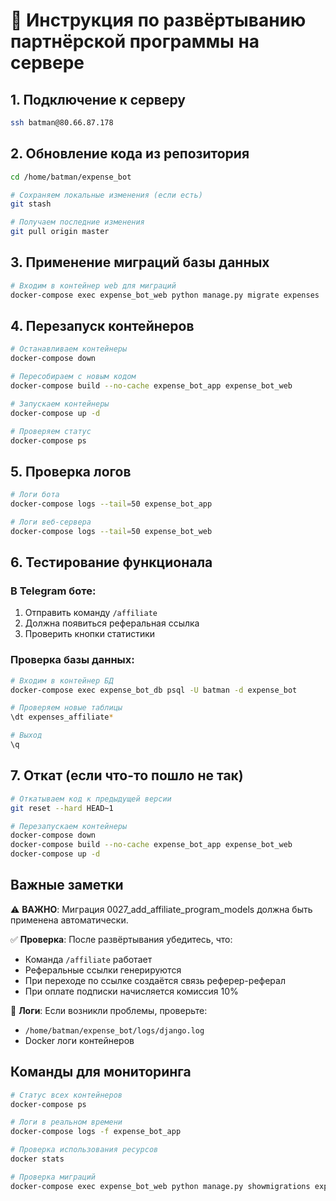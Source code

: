 # 🚀 Инструкция по развёртыванию партнёрской программы на сервере

## 1. Подключение к серверу
```bash
ssh batman@80.66.87.178
```

## 2. Обновление кода из репозитория
```bash
cd /home/batman/expense_bot

# Сохраняем локальные изменения (если есть)
git stash

# Получаем последние изменения
git pull origin master
```

## 3. Применение миграций базы данных
```bash
# Входим в контейнер web для миграций
docker-compose exec expense_bot_web python manage.py migrate expenses
```

## 4. Перезапуск контейнеров
```bash
# Останавливаем контейнеры
docker-compose down

# Пересобираем с новым кодом
docker-compose build --no-cache expense_bot_app expense_bot_web

# Запускаем контейнеры
docker-compose up -d

# Проверяем статус
docker-compose ps
```

## 5. Проверка логов
```bash
# Логи бота
docker-compose logs --tail=50 expense_bot_app

# Логи веб-сервера
docker-compose logs --tail=50 expense_bot_web
```

## 6. Тестирование функционала

### В Telegram боте:
1. Отправить команду `/affiliate`
2. Должна появиться реферальная ссылка
3. Проверить кнопки статистики

### Проверка базы данных:
```bash
# Входим в контейнер БД
docker-compose exec expense_bot_db psql -U batman -d expense_bot

# Проверяем новые таблицы
\dt expenses_affiliate*

# Выход
\q
```

## 7. Откат (если что-то пошло не так)
```bash
# Откатываем код к предыдущей версии
git reset --hard HEAD~1

# Перезапускаем контейнеры
docker-compose down
docker-compose build --no-cache expense_bot_app expense_bot_web
docker-compose up -d
```

## Важные заметки

⚠️ **ВАЖНО**: Миграция 0027_add_affiliate_program_models должна быть применена автоматически.

✅ **Проверка**: После развёртывания убедитесь, что:
- Команда `/affiliate` работает
- Реферальные ссылки генерируются
- При переходе по ссылке создаётся связь реферер-реферал
- При оплате подписки начисляется комиссия 10%

📝 **Логи**: Если возникли проблемы, проверьте:
- `/home/batman/expense_bot/logs/django.log`
- Docker логи контейнеров

## Команды для мониторинга

```bash
# Статус всех контейнеров
docker-compose ps

# Логи в реальном времени
docker-compose logs -f expense_bot_app

# Проверка использования ресурсов
docker stats

# Проверка миграций
docker-compose exec expense_bot_web python manage.py showmigrations expenses
```